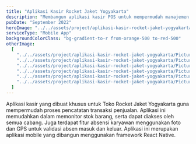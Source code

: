 ```yaml
---
title: "Aplikasi Kasir Rocket Jaket Yogyakarta"
description: "Membangun aplikasi kasir POS untuk mempermudah manajemen transaksi pada toko-toko cabang yang terdaftar."
pubDate: "September 2022"
heroImage: "../../assets/project/aplikasi-kasir-rocket-jaket-yogyakarta/Hero.png"
serviceType: "Mobile App"
backgroundColorClass: "bg-gradient-to-r from-orange-500 to-red-500"
otherImage:
  [
    "../../assets/project/aplikasi-kasir-rocket-jaket-yogyakarta/Picture1.png",
    "../../assets/project/aplikasi-kasir-rocket-jaket-yogyakarta/Picture2.png",
    "../../assets/project/aplikasi-kasir-rocket-jaket-yogyakarta/Picture3.png",
    "../../assets/project/aplikasi-kasir-rocket-jaket-yogyakarta/Picture4.png",
    "../../assets/project/aplikasi-kasir-rocket-jaket-yogyakarta/Picture5.png",
    "../../assets/project/aplikasi-kasir-rocket-jaket-yogyakarta/Picture6.jpg",
  ]
---
```


Aplikasi kasir yang dibuat khusus untuk Toko Rocket Jaket Yogyakarta guna mempermudah proses pencatatan transaksi penjualan. Aplikasi ini memudahkan dalam memonitor stok barang, serta dapat diakses oleh semua cabang. Juga terdapat fitur absensi karyawan menggunakan foto dan GPS untuk validasi absen masuk dan keluar. Aplikasi ini merupakan aplikasi mobile yang dibangun menggunakan framework React Native.
